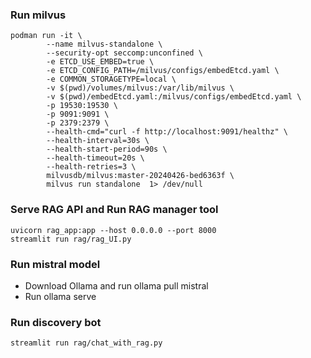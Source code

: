 ### Run milvus
```
podman run -it \
        --name milvus-standalone \
        --security-opt seccomp:unconfined \
        -e ETCD_USE_EMBED=true \
        -e ETCD_CONFIG_PATH=/milvus/configs/embedEtcd.yaml \
        -e COMMON_STORAGETYPE=local \
        -v $(pwd)/volumes/milvus:/var/lib/milvus \
        -v $(pwd)/embedEtcd.yaml:/milvus/configs/embedEtcd.yaml \
        -p 19530:19530 \
        -p 9091:9091 \
        -p 2379:2379 \
        --health-cmd="curl -f http://localhost:9091/healthz" \
        --health-interval=30s \
        --health-start-period=90s \
        --health-timeout=20s \
        --health-retries=3 \
        milvusdb/milvus:master-20240426-bed6363f \
        milvus run standalone  1> /dev/null
```
### Serve RAG API and Run RAG manager tool
```
uvicorn rag_app:app --host 0.0.0.0 --port 8000
streamlit run rag/rag_UI.py
```
### Run mistral model
* Download Ollama and run ollama pull mistral
* Run ollama serve

### Run discovery bot
```
streamlit run rag/chat_with_rag.py
```

